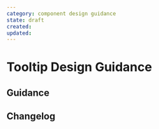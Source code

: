 ```yaml
---
category: component design guidance
state: draft
created: 
updated: 
---
```


# Tooltip Design Guidance

## Guidance

## Changelog

